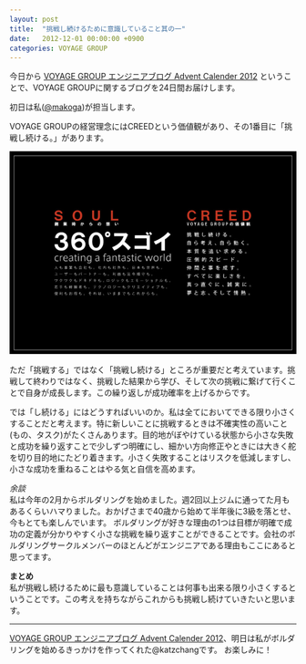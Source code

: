 ```yaml
---
layout: post
title:  "挑戦し続けるために意識していること其の一"
date:   2012-12-01 00:00:00 +0900
categories: VOYAGE GROUP
---
```


今日から [VOYAGE GROUP エンジニアブログ Advent Calender 2012](http://tech.voyagegroup.com/archives/6776528.html) ということで、VOYAGE GROUPに関するブログを24日間お届けします。

初日は私([@makoga](https://twitter.com/makoga))が担当します。


VOYAGE GROUPの経営理念にはCREEDという価値観があり、その1番目に「挑戦し続ける。」があります。

![VOYAGE GROUP philosophy](/static/images/voyagegroup_philosophy.jpg)

ただ「挑戦する」ではなく「挑戦し続ける」ところが重要だと考えています。挑戦して終わりではなく、挑戦した結果から学び、そして次の挑戦に繋げて行くことで自身が成長します。この繰り返しが成功確率を上げるからです。

では「し続ける」にはどうすればいいのか。私は全てにおいてできる限り小さくすることだと考えます。特に新しいことに挑戦するときは不確実性の高いこと(もの、タスク)がたくさんあります。目的地がぼやけている状態から小さな失敗と成功を繰り返すことで少しずつ明確にし、細かい方向修正やときには大きく舵を切り目的地にたどり着きます。小さく失敗することはリスクを低減しますし、小さな成功を重ねることはやる気と自信を高めます。

*余談*  
私は今年の2月からボルダリングを始めました。週2回以上ジムに通ってた月もあるくらいハマりました。おかげさまで40歳から始めて半年後に3級を落とせ、今もとても楽しんでいます。
ボルダリングが好きな理由の1つは目標が明確で成功の定義が分かりやすく小さな挑戦を繰り返すことができることです。会社のボルダリングサークルメンバーのほとんどがエンジニアである理由もここにあると思ってます。

**まとめ**  
私が挑戦し続けるために最も意識していることは何事も出来る限り小さくするということです。この考えを持ちながらこれからも挑戦し続けていきたいと思います。

----
[VOYAGE GROUP エンジニアブログ Advent Calender 2012](http://tech.voyagegroup.com/archives/6776528.html)、明日は私がボルダリングを始めるきっかけを作ってくれた@katzchangです。
お楽しみに！
